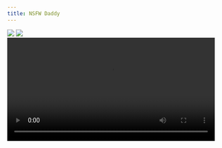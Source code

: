 ```yaml
---
title: NSFW Daddy
---
```

![](https://i.imgur.com/LU03WMp.jpg)
![](https://i.imgur.com/ijxejIK.png)
<video src="https://video.twimg.com/tweet_video/ExcN_6zWgAM8dzw.mp4" idth="320" height="240" controls>